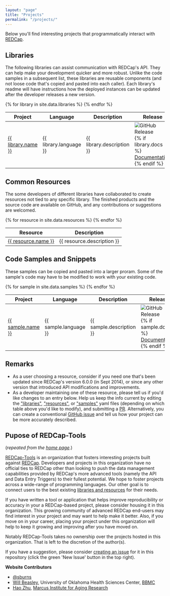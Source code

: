 ```yaml
---
layout: "page"
title: "Projects"
permalink: "/projects/"
---
```


Below you'll find interesting projects that programmatically interact with [REDCap](http://www.project-redcap.org/).


##  Libraries

The following libraries can assist communication with REDCap's API.  They can help make your development quicker and more robust.  Unlike the code samples in a subsequent list, these libraries are reusable components (and not loose code that's copied and pasted into each caller).  Each library's readme will have instructions how the deployed instances can be updated after the developer releases a new version.

<table class="table table-striped">
  <thead>
    <tr>
      <th>Project</th>
      <th>Language</th>
      <th>Description</th>
      <th>Release</th>
    </tr>
  </thead>
  <tbody>
  {% for library in site.data.libraries %}
    <tr>
      <td><a href="{{ library.repo }}">{{ library.name }}</a></td>
	    <td>{{ library.language }}</td>
	    <td>{{ library.description }}</td>
      <td><img src="{{ library.repo_release }}" alt="GitHub Release"> {% if library.docs %} <br /> <a href="{{ library.docs }}">Documentation</a> {% endif %}</td>
    </tr>
  {% endfor %}
  </tbody>
</table>

## Common Resources

The some developers of different libraries have collaborated to create resources not tied to any specific library.  The finished products and the source code are available on GitHub, and any contributions or suggestions are welcomed.

<table class="table table-striped">
  <thead>
    <tr>
      <th>Resource</th>
      <th>Description</th>
    </tr>
  </thead>
  <tbody>
  {% for resource in site.data.resources %}
    <tr>
      <td><a href="{{ resource.link }}">{{ resource.name }}</a></td>
	    <td>{{ resource.description }}</td>
    </tr>
  {% endfor %}
  </tbody>
</table>

## Code Samples and Snippets

These samples can be copied and pasted into a larger proram.  Some of the sample's code may have to be modified to work with your existing code.

<table class="table table-striped">
  <thead>
    <tr>
      <th>Project</th>
      <th>Language</th>
      <th>Description</th>
      <th>Release</th>
    </tr>
  </thead>
  <tbody>
  {% for sample in site.data.samples %}
    <tr>
      <td><a href="{{ sample.repo }}">{{ sample.name }}</a></td>
	  <td>{{ sample.language }}</td>
	  <td>{{ sample.description }}</td>
    <td><img src="{{ sample.repo_release }}" alt="GitHub Release"> {% if sample.docs %} <br /> <a href="{{ sample.docs }}">Documentation</a> {% endif %}</td>
    </tr>
  {% endfor %}
  </tbody>
</table>

## Remarks

* As a user choosing a resource, consider if you need one that's been updated since REDCap's version 6.0.0 (in Sept 2014), or since any other version that introduced API modifications and improvements.
* As a developer maintaining one of these resource, please tell us if you'd like changes to an entry below.  Help us keep the info current by editing the ["libraries"](https://github.com/redcap-tools/redcap-tools.github.io/blob/master/_data/libraries.yml), ["resources"](https://github.com/redcap-tools/redcap-tools.github.io/blob/master/_data/resources.yml), or ["samples"](https://github.com/redcap-tools/redcap-tools.github.io/blob/master/_data/samples.yml) yaml files (depending on which table above you'd like to modify), and submitting a [PR](https://github.com/redcap-tools/redcap-tools.github.io/pulls).  Alternatively, you can create a conventional [GitHub issue](https://github.com/redcap-tools/redcap-tools.github.io/issues) and tell us how your project can be more accurately described.

## Pupose of REDCap-Tools

(*repeated from the [home page](http://redcap-tools.github.io/)*.)

[REDCap-Tools](https://github.com/redcap-tools) is an organization that fosters interesting projects built against [REDCap](http://project-redcap.org). Developers and projects in this organization have no official ties to REDCap other than looking to push the data management capabilities provided by REDCap's more advanced tools (namely the API and Data Entry Triggers) to their fullest potential. We hope to foster projects across a wide-range of programming languages.  Our other goal is to connect users to the best existing [libraries and resources](http://redcap-tools.github.io/projects/) for their needs.

If you have written a tool or application that helps improve reproducibility or accuracy in your a REDCap-based project, please consider housing it in this organization. This growing community of advanced REDCap end-users may find interest in your project and may want to help make it better. Also, if you move on in your career, placing your project under this organization will help to keep it growing and improving after you have moved on.

Notably REDCap-Tools takes no ownership over the projects hosted in this organization. That is left to the discretion of the author(s).

If you have a suggestion, please consider [creating an issue](https://github.com/redcap-tools/redcap-tools.github.io/issues?q=is%3Aissue) for it in this repository (click the green 'New Issue' button in the top right).

**Website Contributors**

* [@sburns](https://github.com/sburns)
* [Will Beasley](https://github.com/wibeasley), University of Oklahoma Health Sciences Center, [BBMC](http://www.ouhsc.edu/bbmc/#about)
* [Hao Zhu](https://github.com/haozhu233), [Marcus Institute for Aging Research](https://www.marcusinstituteforaging.org/)
